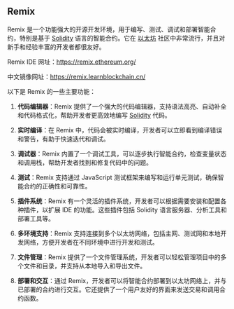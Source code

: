 ## Remix

Remix 是一个功能强大的开源开发环境，用于编写、测试、调试和部署智能合约，特别是基于 [Solidity](https://learnblockchain.cn/tags/Solidity?map=EVM) 语言的智能合约。它在 [以太坊](https://learnblockchain.cn/tags/以太坊?map=EVM) 社区中非常流行，并且对新手和经验丰富的开发者都很友好。

Remix IDE 网址：https://remix.ethereum.org/

中文镜像网址：https://remix.learnblockchain.cn/



以下是  Remix 的一些主要功能：

1. **代码编辑器**：Remix 提供了一个强大的代码编辑器，支持语法高亮、自动补全和代码格式化，帮助开发者更高效地编写 [Solidity](https://learnblockchain.cn/tags/Solidity?map=EVM) 代码。

2. **实时编译**：在 Remix 中，代码会被实时编译，开发者可以立即看到编译错误和警告，有助于快速迭代和调试。

3. **调试器**：Remix 内置了一个调试工具，可以逐步执行智能合约，检查变量状态和调用栈，帮助开发者找到和修复代码中的问题。

4. **测试**：Remix 支持通过 JavaScript 测试框架来编写和运行单元测试，确保智能合约的正确性和可靠性。

5. **插件系统**：Remix 有一个灵活的插件系统，开发者可以根据需要安装和配置各种插件，以扩展 IDE 的功能。这些插件包括 Solidity 语言服务器、分析工具和部署工具等。

6. **多环境支持**：Remix 支持连接到多个以太坊网络，包括主网、测试网和本地开发网络，方便开发者在不同环境中进行开发和测试。

7. **文件管理**：Remix 提供了一个文件管理系统，开发者可以轻松管理项目中的多个文件和目录，并支持从本地导入和导出文件。

8. **部署和交互**：通过 Remix，开发者可以将智能合约部署到以太坊网络上，并与已部署的合约进行交互。它还提供了一个用户友好的界面来发送交易和调用合约函数。

